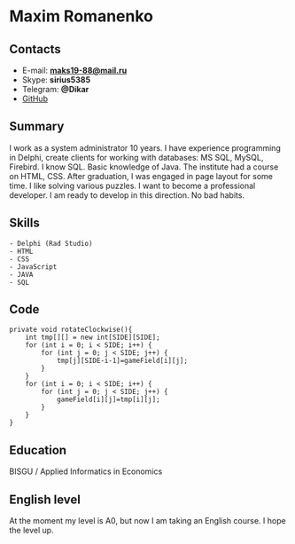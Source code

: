 # Maxim Romanenko

## Contacts
- E-mail: **maks19-88@mail.ru**
- Skype: **sirius5385**
- Telegram: **@Dikar**
- [GitHub](https://github.com/mrak9087/) 

## Summary
I work as a system administrator 10 years. I have experience programming in Delphi, create clients for working with databases: MS SQL, MySQL, Firebird. I know SQL. Basic knowledge of Java. The institute had a course on HTML, CSS. After graduation, I was engaged in page layout for some time. I like solving various puzzles. I want to become a professional developer. I am ready to develop in this direction. No bad habits.

## Skills
    - Delphi (Rad Studio)
    - HTML
    - CSS
    - JavaScript
    - JAVA
    - SQL

## Code
```
private void rotateClockwise(){
    int tmp[][] = new int[SIDE][SIDE];
    for (int i = 0; i < SIDE; i++) {
        for (int j = 0; j < SIDE; j++) {
            tmp[j][SIDE-i-1]=gameField[i][j];
        }
    }
    for (int i = 0; i < SIDE; i++) {
        for (int j = 0; j < SIDE; j++) {
            gameField[i][j]=tmp[i][j];
        }
    }
}
```

## Education
BISGU / Applied Informatics in Economics

## English level
At the moment my level is A0, but now I am taking an English course. I hope the level up.